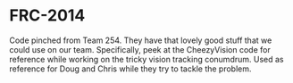 FRC-2014
========

Code pinched from Team 254. They have that lovely good stuff that we could use on our team. Specifically, peek at the CheezyVision code for reference while working on the tricky vision tracking conumdrum. Used as reference for Doug and Chris while they try to tackle the problem.
